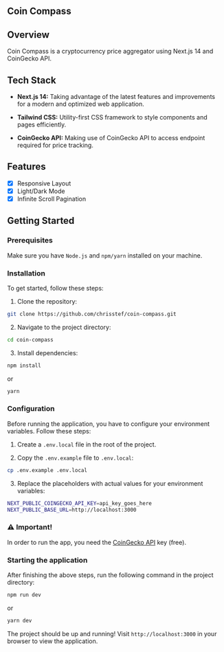 ## Coin Compass

## Overview

Coin Compass is a cryptocurrency price aggregator using Next.js 14 and CoinGecko API.

## Tech Stack

-   **Next.js 14:** Taking advantage of the latest features and improvements for a modern and optimized web application.

-   **Tailwind CSS:** Utility-first CSS framework to style components and pages efficiently.

-   **CoinGecko API:** Making use of CoinGecko API to access endpoint required for price tracking.

## Features

-   [x] Responsive Layout
-   [x] Light/Dark Mode
-   [x] Infinite Scroll Pagination

## Getting Started

### Prerequisites

Make sure you have `Node.js` and `npm/yarn` installed on your machine.

### Installation

To get started, follow these steps:

1. Clone the repository:

```bash
git clone https://github.com/chrisstef/coin-compass.git
```

2. Navigate to the project directory:

```bash
cd coin-compass
```

3. Install dependencies:

```bash
npm install
```

or

```bash
yarn
```

### Configuration

Before running the application, you have to configure your environment variables. Follow these steps:

1. Create a `.env.local` file in the root of the project.

2. Copy the `.env.example` file to `.env.local`:

```bash
cp .env.example .env.local
```

3. Replace the placeholders with actual values for your environment variables:

```bash
NEXT_PUBLIC_COINGECKO_API_KEY=api_key_goes_here
NEXT_PUBLIC_BASE_URL=http://localhost:3000
```

### ⚠️ Important!

In order to run the app, you need the [CoinGecko API](https://www.coingecko.com/en/api) key (free).

### Starting the application

After finishing the above steps, run the following command in the project directory:

```bash
npm run dev
```

or

```bash
yarn dev
```

The project should be up and running! Visit `http://localhost:3000` in your browser to view the application.
